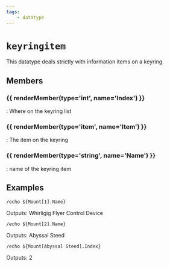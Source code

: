 ```yaml
---
tags:
    - datatype
---
```

# `keyringitem`

This datatype deals strictly with information items on a keyring.

## Members

### {{ renderMember(type='int', name='Index') }} 

:   Where on the keyring list

### {{ renderMember(type='item', name='Item') }}

:   The item on the keyring

### {{ renderMember(type='string', name='Name') }} 

:   name of the keyring item


## Examples

```
/echo ${Mount[1].Name}
```

Outputs: Whirligig Flyer Control Device

```
/echo ${Mount[2].Name}
```

Outputs: Abyssal Steed

```
/echo ${Mount[Abyssal Steed].Index}
```

Outputs: 2

[int]: datatype-int.md
[string]: datatype-string.md
[item]: datatype-item.md
